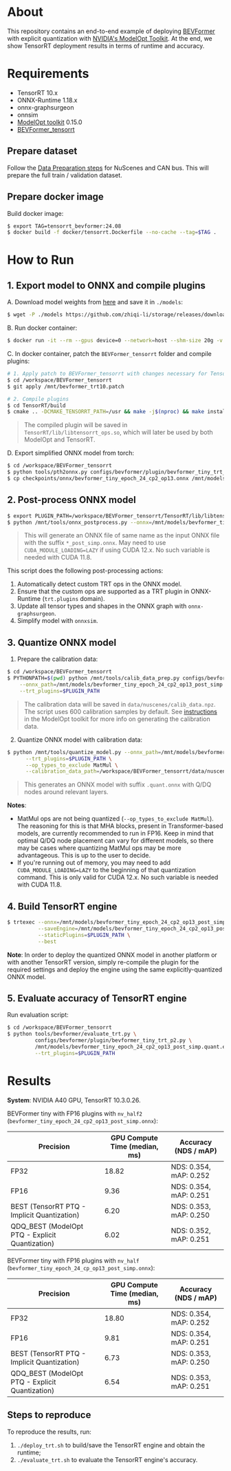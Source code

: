 # About
This repository contains an end-to-end example of deploying [BEVFormer](https://arxiv.org/abs/2203.17270) with explicit quantization with [NVIDIA's ModelOpt Toolkit](https://github.com/NVIDIA/TensorRT-Model-Optimizer).
 At the end, we show TensorRT deployment results in terms of runtime and accuracy.

# Requirements
- TensorRT 10.x
- ONNX-Runtime 1.18.x
- onnx-graphsurgeon
- onnsim
- [ModelOpt toolkit](https://github.com/NVIDIA/TensorRT-Model-Optimizer) 0.15.0
- [BEVFormer_tensorrt](https://github.com/DerryHub/BEVFormer_tensorrt)

## Prepare dataset
Follow the [Data Preparation steps](https://github.com/DerryHub/BEVFormer_tensorrt#nuscenes-and-can-bus-for-bevformer) for NuScenes and CAN bus.
 This will prepare the full train / validation dataset.

## Prepare docker image
Build docker image:
```bash
$ export TAG=tensorrt_bevformer:24.08
$ docker build -f docker/tensorrt.Dockerfile --no-cache --tag=$TAG .
```

# How to Run

## 1. Export model to ONNX and compile plugins
A. Download model weights from [here](https://github.com/DerryHub/BEVFormer_tensorrt#bevformer-pytorch) 
 and save it in `./models`:
```sh
$ wget -P ./models https://github.com/zhiqi-li/storage/releases/download/v1.0/bevformer_tiny_epoch_24.pth
```

B. Run docker container:
```sh
$ docker run -it --rm --gpus device=0 --network=host --shm-size 20g -v $(pwd):/mnt -v <path to data>:/workspace/BEVFormer_tensorrt/data $TAG
```

C. In docker container, patch the `BEVFormer_tensorrt` folder and compile plugins:
```sh
# 1. Apply patch to BEVFormer_tensorrt with changes necessary for TensorRT 10 support
$ cd /workspace/BEVFormer_tensorrt
$ git apply /mnt/bevformer_trt10.patch

# 2. Compile plugins
$ cd TensorRT/build
$ cmake .. -DCMAKE_TENSORRT_PATH=/usr && make -j$(nproc) && make install
```
> The compiled plugin will be saved in `TensorRT/lib/libtensorrt_ops.so`, which will later be used by both ModelOpt and TensorRT.

D. Export simplified ONNX model from torch:
```sh
$ cd /workspace/BEVFormer_tensorrt
$ python tools/pth2onnx.py configs/bevformer/plugin/bevformer_tiny_trt_p2.py checkpoints/onnx/bevformer_tiny_epoch_24_cp2_op13.onnx --opset=13 --cuda --flag=cp2_op13
$ cp checkpoints/onnx/bevformer_tiny_epoch_24_cp2_op13.onnx /mnt/models/
```

## 2. Post-process ONNX model
```sh
$ export PLUGIN_PATH=/workspace/BEVFormer_tensorrt/TensorRT/lib/libtensorrt_ops.so
$ python /mnt/tools/onnx_postprocess.py --onnx=/mnt/models/bevformer_tiny_epoch_24_cp2_op13.onnx --trt_plugins=$PLUGIN_PATH
```
> This will generate an ONNX file of same name as the input ONNX file with the suffix `*_post_simp.onnx`.
>  May need to use `CUDA_MODULE_LOADING=LAZY` if using CUDA 12.x. No such variable is needed with CUDA 11.8.

This script does the following post-processing actions:
1. Automatically detect custom TRT ops in the ONNX model.
2. Ensure that the custom ops are supported as a TRT plugin in ONNX-Runtime (`trt.plugins` domain).
3. Update all tensor types and shapes in the ONNX graph with `onnx-graphsurgeon`.
4. Simplify model with `onnxsim`.

## 3. Quantize ONNX model
1. Prepare the calibration data:  
```sh
$ cd /workspace/BEVFormer_tensorrt
$ PYTHONPATH=$(pwd) python /mnt/tools/calib_data_prep.py configs/bevformer/plugin/bevformer_tiny_trt_p2.py \
    --onnx_path=/mnt/models/bevformer_tiny_epoch_24_cp2_op13_post_simp.onnx \
    --trt_plugins=$PLUGIN_PATH
```
> The calibration data will be saved in `data/nuscenes/calib_data.npz`. The script uses 600 calibration samples by default.
>  See [instructions](https://github.com/NVIDIA/TensorRT-Model-Optimizer/tree/main/onnx_ptq#quantize-an-onnx-model) in the ModelOpt toolkit for more info on generating the calibration data.

2. Quantize ONNX model with calibration data:  
```bash
$ python /mnt/tools/quantize_model.py --onnx_path=/mnt/models/bevformer_tiny_epoch_24_cp2_op13_post_simp.onnx \
      --trt_plugins=$PLUGIN_PATH \
      --op_types_to_exclude MatMul \
      --calibration_data_path=/workspace/BEVFormer_tensorrt/data/nuscenes/calib_data.npz
```
> This generates an ONNX model with suffix `.quant.onnx` with Q/DQ nodes around relevant layers.

**Notes**:
- MatMul ops are not being quantized (`--op_types_to_exclude MatMul`). The reasoning for this is that MHA blocks, 
  present in Transformer-based models, are currently recommended to run in FP16. Keep in mind that optimal Q/DQ node
  placement can vary for different models, so there may be cases where quantizing MatMul ops may be more advantageous.
  This is up to the user to decide.
- If you're running out of memory, you may need to add `CUDA_MODULE_LOADING=LAZY` to the beginning of that
 quantization command. This is only valid for CUDA 12.x. No such variable is needed with CUDA 11.8.

## 4. Build TensorRT engine
```sh
$ trtexec --onnx=/mnt/models/bevformer_tiny_epoch_24_cp2_op13_post_simp.quant.onnx \
	      --saveEngine=/mnt/models/bevformer_tiny_epoch_24_cp2_op13_post_simp.quant.engine \
	      --staticPlugins=$PLUGIN_PATH \
	      --best
```

**Note**: In order to deploy the quantized ONNX model in another platform or with another TensorRT version, simply
 re-compile the plugin for the required settings and deploy the engine using the same explicitly-quantized ONNX model.

## 5. Evaluate accuracy of TensorRT engine
Run evaluation script:
```sh
$ cd /workspace/BEVFormer_tensorrt
$ python tools/bevformer/evaluate_trt.py \
         configs/bevformer/plugin/bevformer_tiny_trt_p2.py \
         /mnt/models/bevformer_tiny_epoch_24_cp2_op13_post_simp.quant.engine \
         --trt_plugins=$PLUGIN_PATH
```

# Results
**System**: NVIDIA A40 GPU, TensorRT 10.3.0.26.

BEVFormer tiny with FP16 plugins with `nv_half2` (`bevformer_tiny_epoch_24_cp2_op13_post_simp.onnx`):

| Precision                                       | GPU Compute Time (median, ms) | Accuracy (NDS / mAP)   |
|-------------------------------------------------|-------------------------------|------------------------|
| FP32                                            | 18.82                         | NDS: 0.354, mAP: 0.252 |
| FP16                                            | 9.36                          | NDS: 0.354, mAP: 0.251 |
| BEST (TensorRT PTQ - Implicit Quantization)     | 6.20                          | NDS: 0.353, mAP: 0.250 |
| QDQ_BEST (ModelOpt PTQ - Explicit Quantization) | 6.02                          | NDS: 0.352, mAP: 0.251 |


BEVFormer tiny with FP16 plugins with `nv_half` (`bevformer_tiny_epoch_24_cp_op13_post_simp.onnx`):

| Precision                                       | GPU Compute Time (median, ms) | Accuracy (NDS / mAP)   |
|-------------------------------------------------|-------------------------------|------------------------|
| FP32                                            | 18.80                         | NDS: 0.354, mAP: 0.252 |
| FP16                                            | 9.81                          | NDS: 0.354, mAP: 0.251 |
| BEST (TensorRT PTQ - Implicit Quantization)     | 6.73                          | NDS: 0.353, mAP: 0.250 |
| QDQ_BEST (ModelOpt PTQ - Explicit Quantization) | 6.54                          | NDS: 0.353, mAP: 0.251 |

## Steps to reproduce
To reproduce the results, run:
1. `./deploy_trt.sh` to build/save the TensorRT engine and obtain the runtime;
2. `./evaluate_trt.sh` to evaluate the TensorRT engine's accuracy.
